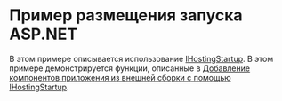 # <a name="aspnet-hosting-startup-sample"></a>Пример размещения запуска ASP.NET

В этом примере описывается использование [IHostingStartup](https://docs.microsoft.com/dotnet/api/microsoft.aspnetcore.hosting.ihostingstartup). В этом примере демонстрируется функции, описанные в [Добавление компонентов приложения из внешней сборки с помощью IHostingStartup](https://docs.microsoft.com/aspnet/core/host-and-deploy/ihostingstartup).
